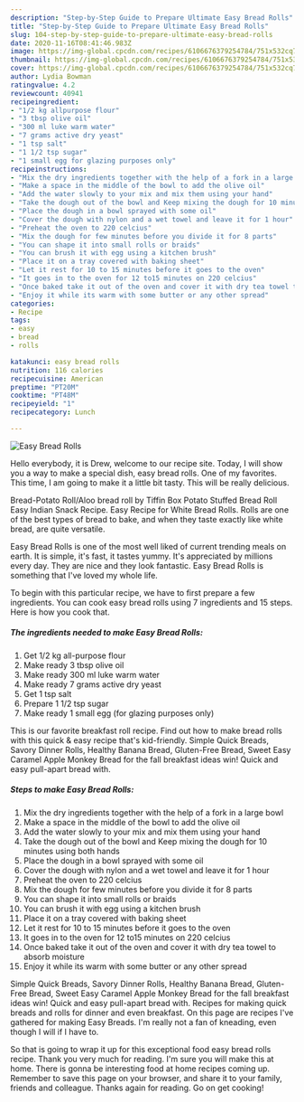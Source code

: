 ```yaml
---
description: "Step-by-Step Guide to Prepare Ultimate Easy Bread Rolls"
title: "Step-by-Step Guide to Prepare Ultimate Easy Bread Rolls"
slug: 104-step-by-step-guide-to-prepare-ultimate-easy-bread-rolls
date: 2020-11-16T08:41:46.983Z
image: https://img-global.cpcdn.com/recipes/6106676379254784/751x532cq70/easy-bread-rolls-recipe-main-photo.jpg
thumbnail: https://img-global.cpcdn.com/recipes/6106676379254784/751x532cq70/easy-bread-rolls-recipe-main-photo.jpg
cover: https://img-global.cpcdn.com/recipes/6106676379254784/751x532cq70/easy-bread-rolls-recipe-main-photo.jpg
author: Lydia Bowman
ratingvalue: 4.2
reviewcount: 40941
recipeingredient:
- "1/2 kg allpurpose flour"
- "3 tbsp olive oil"
- "300 ml luke warm water"
- "7 grams active dry yeast"
- "1 tsp salt"
- "1 1/2 tsp sugar"
- "1 small egg for glazing purposes only"
recipeinstructions:
- "Mix the dry ingredients together with the help of a fork in a large bowl"
- "Make a space in the middle of the bowl to add the olive oil"
- "Add the water slowly to your mix and mix them using your hand"
- "Take the dough out of the bowl and Keep mixing the dough for 10 minutes using both hands"
- "Place the dough in a bowl sprayed with some oil"
- "Cover the dough with nylon and a wet towel and leave it for 1 hour"
- "Preheat the oven to 220 celcius"
- "Mix the dough for few minutes before you divide it for 8 parts"
- "You can shape it into small rolls or braids"
- "You can brush it with egg using a kitchen brush"
- "Place it on a tray covered with baking sheet"
- "Let it rest for 10 to 15 minutes before it goes to the oven"
- "It goes in to the oven for 12 to15 minutes on 220 celcius"
- "Once baked take it out of the oven and cover it with dry tea towel to absorb moisture"
- "Enjoy it while its warm with some butter or any other spread"
categories:
- Recipe
tags:
- easy
- bread
- rolls

katakunci: easy bread rolls 
nutrition: 116 calories
recipecuisine: American
preptime: "PT20M"
cooktime: "PT48M"
recipeyield: "1"
recipecategory: Lunch

---
```



![Easy Bread Rolls](https://img-global.cpcdn.com/recipes/6106676379254784/751x532cq70/easy-bread-rolls-recipe-main-photo.jpg)

Hello everybody, it is Drew, welcome to our recipe site. Today, I will show you a way to make a special dish, easy bread rolls. One of my favorites. This time, I am going to make it a little bit tasty. This will be really delicious.

Bread-Potato Roll/Aloo bread roll by Tiffin Box Potato Stuffed Bread Roll Easy Indian Snack Recipe. Easy Recipe for White Bread Rolls. Rolls are one of the best types of bread to bake, and when they taste exactly like white bread, are quite versatile.

Easy Bread Rolls is one of the most well liked of current trending meals on earth. It is simple, it's fast, it tastes yummy. It's appreciated by millions every day. They are nice and they look fantastic. Easy Bread Rolls is something that I've loved my whole life.


To begin with this particular recipe, we have to first prepare a few ingredients. You can cook easy bread rolls using 7 ingredients and 15 steps. Here is how you cook that.

<!--inarticleads1-->

##### The ingredients needed to make Easy Bread Rolls:

1. Get 1/2 kg all-purpose flour
1. Make ready 3 tbsp olive oil
1. Make ready 300 ml luke warm water
1. Make ready 7 grams active dry yeast
1. Get 1 tsp salt
1. Prepare 1 1/2 tsp sugar
1. Make ready 1 small egg (for glazing purposes only)


This is our favorite breakfast roll recipe. Find out how to make bread rolls with this quick &amp; easy recipe that&#39;s kid-friendly. Simple Quick Breads, Savory Dinner Rolls, Healthy Banana Bread, Gluten-Free Bread, Sweet Easy Caramel Apple Monkey Bread for the fall breakfast ideas win! Quick and easy pull-apart bread with. 

<!--inarticleads2-->

##### Steps to make Easy Bread Rolls:

1. Mix the dry ingredients together with the help of a fork in a large bowl
1. Make a space in the middle of the bowl to add the olive oil
1. Add the water slowly to your mix and mix them using your hand
1. Take the dough out of the bowl and Keep mixing the dough for 10 minutes using both hands
1. Place the dough in a bowl sprayed with some oil
1. Cover the dough with nylon and a wet towel and leave it for 1 hour
1. Preheat the oven to 220 celcius
1. Mix the dough for few minutes before you divide it for 8 parts
1. You can shape it into small rolls or braids
1. You can brush it with egg using a kitchen brush
1. Place it on a tray covered with baking sheet
1. Let it rest for 10 to 15 minutes before it goes to the oven
1. It goes in to the oven for 12 to15 minutes on 220 celcius
1. Once baked take it out of the oven and cover it with dry tea towel to absorb moisture
1. Enjoy it while its warm with some butter or any other spread


Simple Quick Breads, Savory Dinner Rolls, Healthy Banana Bread, Gluten-Free Bread, Sweet Easy Caramel Apple Monkey Bread for the fall breakfast ideas win! Quick and easy pull-apart bread with. Recipes for making quick breads and rolls for dinner and even breakfast. On this page are recipes I&#39;ve gathered for making Easy Breads. I&#39;m really not a fan of kneading, even though I will if I have to. 

So that is going to wrap it up for this exceptional food easy bread rolls recipe. Thank you very much for reading. I'm sure you will make this at home. There is gonna be interesting food at home recipes coming up. Remember to save this page on your browser, and share it to your family, friends and colleague. Thanks again for reading. Go on get cooking!
